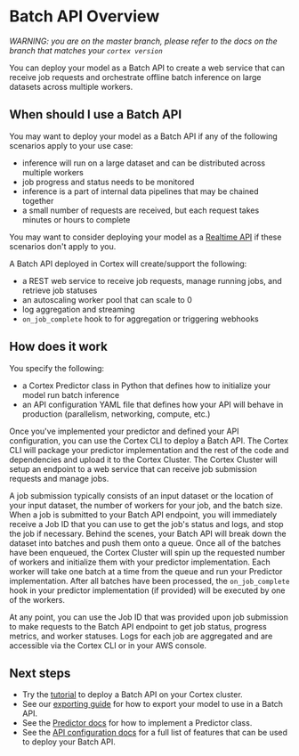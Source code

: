# Batch API Overview

_WARNING: you are on the master branch, please refer to the docs on the branch that matches your `cortex version`_

You can deploy your model as a Batch API to create a web service that can receive job requests and orchestrate offline batch inference on large datasets across multiple workers.

## When should I use a Batch API

You may want to deploy your model as a Batch API if any of the following scenarios apply to your use case:

* inference will run on a large dataset and can be distributed across multiple workers
* job progress and status needs to be monitored
* inference is a part of internal data pipelines that may be chained together
* a small number of requests are received, but each request takes minutes or hours to complete

You may want to consider deploying your model as a [Realtime API](realtime-api.md) if these scenarios don't apply to you.

A Batch API deployed in Cortex will create/support the following:

* a REST web service to receive job requests, manage running jobs, and retrieve job statuses
* an autoscaling worker pool that can scale to 0
* log aggregation and streaming
* `on_job_complete` hook to for aggregation or triggering webhooks

## How does it work

You specify the following:

* a Cortex Predictor class in Python that defines how to initialize your model run batch inference
* an API configuration YAML file that defines how your API will behave in production (parallelism, networking, compute, etc.)

Once you've implemented your predictor and defined your API configuration, you can use the Cortex CLI to deploy a Batch API. The Cortex CLI will package your predictor implementation and the rest of the code and dependencies and upload it to the Cortex Cluster. The Cortex Cluster will setup an endpoint to a web service that can receive job submission requests and manage jobs.

A job submission typically consists of an input dataset or the location of your input dataset, the number of workers for your job, and the batch size. When a job is submitted to your Batch API endpoint, you will immediately receive a Job ID that you can use to get the job's status and logs, and stop the job if necessary. Behind the scenes, your Batch API will break down the dataset into batches and push them onto a queue. Once all of the batches have been enqueued, the Cortex Cluster will spin up the requested number of workers and initialize them with your predictor implementation. Each worker will take one batch at a time from the queue and run your Predictor implementation. After all batches have been processed, the `on_job_complete` hook in your predictor implementation (if provided) will be executed by one of the workers.

At any point, you can use the Job ID that was provided upon job submission to make requests to the Batch API endpoint to get job status, progress metrics, and worker statuses. Logs for each job are aggregated and are accessible via the Cortex CLI or in your AWS console.

## Next steps

* Try the [tutorial](../../examples/batch/image-classifier/README.md) to deploy a Batch API on your Cortex cluster.
* See our [exporting guide](../guides/exporting.md) for how to export your model to use in a Batch API.
* See the [Predictor docs](batch-api/predictors.md) for how to implement a Predictor class.
* See the [API configuration docs](batch-api/api-configuration.md) for a full list of features that can be used to deploy your Batch API.

